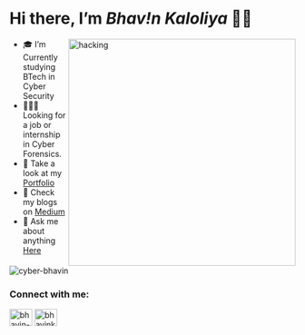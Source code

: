 <h1 class="code-line" data-line-start=0 data-line-end=1 ><a id="Hi_there_Im__Bhavn___0"></a>Hi there, I’m <em>Bhav!n Kaloliya</em> 👋🏻</h1>

<ul>

<img align="right" alt="hacking" width="400" src="https://media.tenor.com/zzntm2_9B3gAAAAC/hacker.gif">


<li class="has-line-data" data-line-start="2" data-line-end="3"> 🎓 I’m Currently studying BTech in Cyber Security</li>
<li class="has-line-data" data-line-start="3" data-line-end="4"> 👨🏻‍💻 Looking for a job or internship in Cyber Forensics.</li>
<li class="has-line-data" data-line-start="5" data-line-end="6"> 👀 Take a look at my <a href="mailto:bhavinkaloliya@medium.com">Portfolio</a></li>
<li class="has-line-data" data-line-start="6" data-line-end="7"> 📝 Check my blogs on <a href="https://medium.com/@bhavinkaloliya">Medium</a></li>
<li class="has-line-data" data-line-start="7" data-line-end="8"> 📨 Ask me about anything <a href="https://mail.google.com/mail/u/0/#inbox?compose=GTvVlcRwPVlKncGbWtXqJCKHsnRvDjpVxhZMLppzXbmdrQnCqkdwlQrkLDFPJLfKCzNpSnBHxrGbb">Here</a> </li>
</ul>

<p align="left"><img src="https://komarev.com/ghpvc/?username=cyber-bhavin&label=Profile%20views&color=0e75b6&style=flat" alt="cyber-bhavin" /> </p>


<h3 align="left">Connect with me:</h3>
<p align="left">
<a href="https://linkedin.com/in/bhavin-kaloliya" target="blank"><img align="center" src="https://raw.githubusercontent.com/rahuldkjain/github-profile-readme-generator/master/src/images/icons/Social/linked-in-alt.svg" alt="bhavin-kaloliya" height="30" width="40" /></a>
<a href="https://twitter.com/bhavinkaloliya" target="blank"><img align="center" src="https://raw.githubusercontent.com/rahuldkjain/github-profile-readme-generator/master/src/images/icons/Social/twitter.svg" alt="bhavinkaloliya" height="30" width="40" /></a>
</p>
